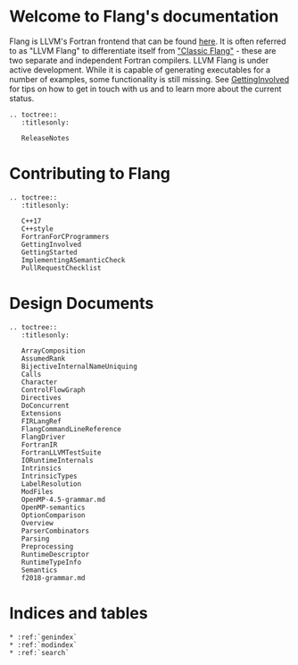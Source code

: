 # Welcome to Flang's documentation

Flang is LLVM's Fortran frontend that can be found
[here](https://github.com/llvm/llvm-project/tree/main/flang). It is often
referred to as "LLVM Flang" to differentiate itself from ["Classic
Flang"](https://github.com/flang-compiler/flang) - these are two separate and
independent Fortran compilers. LLVM Flang is under active development. While it
is capable of generating executables for a number of examples, some
functionality is still missing. See [GettingInvolved](GettingInvolved) for tips
on how to get in touch with us and to learn more about the current status.

```{eval-rst}
.. toctree::
   :titlesonly:

   ReleaseNotes
```

# Contributing to Flang

```{eval-rst}
.. toctree::
   :titlesonly:

   C++17
   C++style
   FortranForCProgrammers
   GettingInvolved
   GettingStarted
   ImplementingASemanticCheck
   PullRequestChecklist
```

# Design Documents

```{eval-rst}
.. toctree::
   :titlesonly:

   ArrayComposition
   AssumedRank
   BijectiveInternalNameUniquing
   Calls
   Character
   ControlFlowGraph
   Directives
   DoConcurrent
   Extensions
   FIRLangRef
   FlangCommandLineReference
   FlangDriver
   FortranIR
   FortranLLVMTestSuite
   IORuntimeInternals
   Intrinsics
   IntrinsicTypes
   LabelResolution
   ModFiles
   OpenMP-4.5-grammar.md
   OpenMP-semantics
   OptionComparison
   Overview
   ParserCombinators
   Parsing
   Preprocessing
   RuntimeDescriptor
   RuntimeTypeInfo
   Semantics
   f2018-grammar.md
```

# Indices and tables

```{eval-rst}
* :ref:`genindex`
* :ref:`modindex`
* :ref:`search`
```
